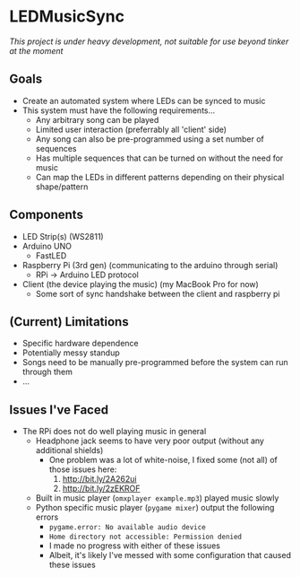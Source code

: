 # LEDMusicSync

*This project is under heavy development, not suitable for use beyond tinker at the moment*

## Goals
- Create an automated system where LEDs can be synced to music
- This system must have the following requirements...
  - Any arbitrary song can be played
  - Limited user interaction (preferrably all 'client' side)
  - Any song can also be pre-programmed using a set number of sequences
  - Has multiple sequences that can be turned on without the need for music
  - Can map the LEDs in different patterns depending on their physical shape/pattern

## Components
- LED Strip(s) (WS2811)
- Arduino UNO
  - FastLED
- Raspberry Pi (3rd gen) (communicating to the arduino through serial)
  - RPi -> Arduino LED protocol
- Client (the device playing the music) (my MacBook Pro for now)
  - Some sort of sync handshake between the client and raspberry pi

## (Current) Limitations
- Specific hardware dependence
- Potentially messy standup
- Songs need to be manually pre-programmed before the system can run through them
- ...

## Issues I've Faced
- The RPi does not do well playing music in general
  - Headphone jack seems to have very poor output (without any additional shields)
    - One problem was a lot of white-noise, I fixed some (not all) of those issues here:
      1. http://bit.ly/2A262ui
      2. http://bit.ly/2zEKROF
  - Built in music player (`omxplayer example.mp3`) played music slowly
  - Python specific music player (`pygame mixer`) output the following errors
      - `pygame.error: No available audio device`
      - `Home directory not accessible: Permission denied`
    - I made no progress with either of these issues
    - Albeit, it's likely I've messed with some configuration that caused these issues
